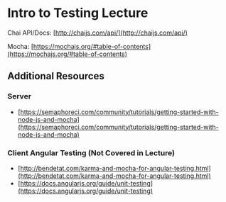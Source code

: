 # Intro to Testing Lecture

Chai API/Docs: [http://chaijs.com/api/](http://chaijs.com/api/)

Mocha: [https://mochajs.org/#table-of-contents](https://mochajs.org/#table-of-contents)

## Additional Resources
### Server
- [https://semaphoreci.com/community/tutorials/getting-started-with-node-js-and-mocha](https://semaphoreci.com/community/tutorials/getting-started-with-node-js-and-mocha)

### Client Angular Testing (Not Covered in Lecture)
- [http://bendetat.com/karma-and-mocha-for-angular-testing.html](http://bendetat.com/karma-and-mocha-for-angular-testing.html)
- [https://docs.angularjs.org/guide/unit-testing](https://docs.angularjs.org/guide/unit-testing)
